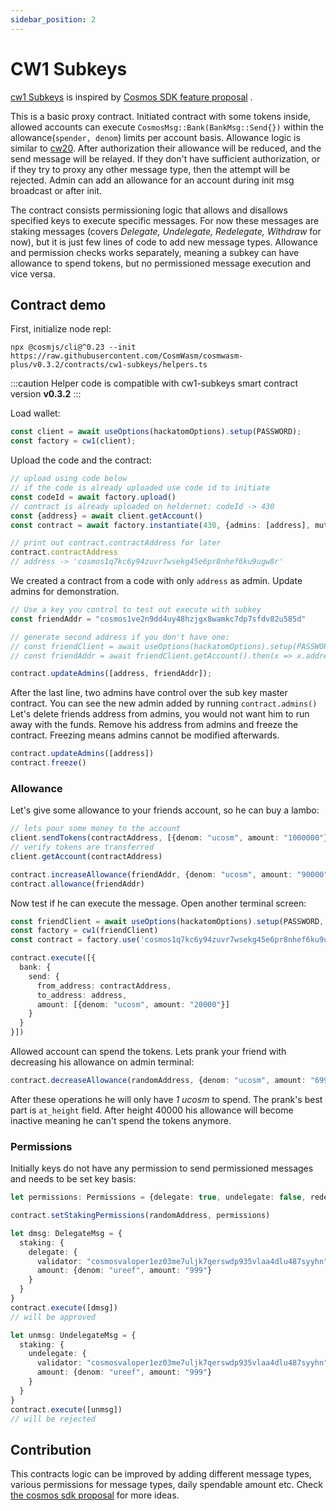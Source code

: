 ```yaml
---
sidebar_position: 2
---
```


# CW1 Subkeys

[cw1 Subkeys](https://github.com/CosmWasm/cosmwasm-plus/tree/master/contracts/cw1-subkeys)
is inspired
by [Cosmos SDK feature proposal](https://forum.cosmos.network/t/proposal-adding-subkey-feature-to-cosmos-sdk-and-apply-it-to-the-hub/2358)
.

This is a basic proxy contract. Initiated contract with some tokens inside, allowed accounts can
execute `CosmosMsg::Bank(BankMsg::Send{})` within the allowance(`spender, denom`) limits per account basis. Allowance
logic is similar to [cw20](/cw-plus/cw20/spec.md). After authorization their allowance will be reduced, and the send
message will be relayed. If they don't have sufficient authorization, or if they try to proxy any other message type,
then the attempt will be rejected. Admin can add an allowance for an account during init msg broadcast or after init.

The contract consists permissioning logic that allows and disallows specified keys to execute specific messages. For now
these messages are staking messages (covers _Delegate, Undelegate, Redelegate, Withdraw_ for now), but it is just few
lines of code to add new message types. Allowance and permission checks works separately, meaning a subkey can have
allowance to spend tokens, but no permissioned message execution and vice versa.

## Contract demo

First, initialize node repl:

```shell
npx @cosmjs/cli@^0.23 --init https://raw.githubusercontent.com/CosmWasm/cosmwasm-plus/v0.3.2/contracts/cw1-subkeys/helpers.ts
```

:::caution Helper code is compatible with cw1-subkeys smart contract version **v0.3.2**
:::

Load wallet:

```ts
const client = await useOptions(hackatomOptions).setup(PASSWORD);
const factory = cw1(client);
```

Upload the code and the contract:

```ts
// upload using code below
// if the code is already uploaded use code id to initiate
const codeId = await factory.upload()
// contract is already uploaded on heldernet: codeId -> 430
const {address} = await client.getAccount()
const contract = await factory.instantiate(430, {admins: [address], mutable: true}, "My Gift to a Friend")

// print out contract.contractAddress for later
contract.contractAddress
// address -> 'cosmos1q7kc6y94zuvr7wsekg45e6pr8nhef6ku9ugw8r'
```

We created a contract from a code with only `address` as admin. Update admins for demonstration.

```ts
// Use a key you control to test out execute with subkey
const friendAddr = "cosmos1ve2n9dd4uy48hzjgx8wamkc7dp7sfdv82u585d"

// generate second address if you don't have one:
// const friendClient = await useOptions(hackatomOptions).setup(PASSWORD, KEY_FILE);
// const friendAddr = await friendClient.getAccount().then(x => x.address);

contract.updateAdmins([address, friendAddr]);
```

After the last line, two admins have control over the sub key master contract. You can see the new admin added by
running `contract.admins()`
Let's delete friends address from admins, you would not want him to run away with the funds. Remove his address from
admins and freeze the contract. Freezing means admins cannot be modified afterwards.

```ts
contract.updateAdmins([address])
contract.freeze()
```

### Allowance

Let's give some allowance to your friends account, so he can buy a lambo:

```ts
// lets pour some money to the account
client.sendTokens(contractAddress, [{denom: "ucosm", amount: "1000000"}])
// verify tokens are transferred
client.getAccount(contractAddress)

contract.increaseAllowance(friendAddr, {denom: "ucosm", amount: "90000"})
contract.allowance(friendAddr)
```

Now test if he can execute the message. Open another terminal screen:

```ts
const friendClient = await useOptions(hackatomOptions).setup(PASSWORD, KEY_FILE);
const factory = cw1(friendClient)
const contract = factory.use('cosmos1q7kc6y94zuvr7wsekg45e6pr8nhef6ku9ugw8r')

contract.execute([{
  bank: {
    send: {
      from_address: contractAddress,
      to_address: address,
      amount: [{denom: "ucosm", amount: "20000"}]
    }
  }
}])
```

Allowed account can spend the tokens. Lets prank your friend with decreasing his allowance on admin terminal:

```ts
contract.decreaseAllowance(randomAddress, {denom: "ucosm", amount: "69999"}, {at_height: {height: 40000}})
```

After these operations he will only have _1 ucosm_ to spend. The prank's best part is `at_height` field. After height
40000 his allowance will become inactive meaning he can't spend the tokens anymore.

### Permissions

Initially keys do not have any permission to send permissioned messages and needs to be set key basis:

```ts
let permissions: Permissions = {delegate: true, undelegate: false, redelegate: true, withdraw: true}

contract.setStakingPermissions(randomAddress, permissions)

let dmsg: DelegateMsg = {
  staking: {
    delegate: {
      validator: "cosmosvaloper1ez03me7uljk7qerswdp935vlaa4dlu487syyhn",
      amount: {denom: "ureef", amount: "999"}
    }
  }
}
contract.execute([dmsg])
// will be approved

let unmsg: UndelegateMsg = {
  staking: {
    undelegate: {
      validator: "cosmosvaloper1ez03me7uljk7qerswdp935vlaa4dlu487syyhn",
      amount: {denom: "ureef", amount: "999"}
    }
  }
}
contract.execute([unmsg])
// will be rejected

```

## Contribution

This contracts logic can be improved by adding different message types, various permissions for message types, daily
spendable amount etc. Check
[the cosmos sdk proposal](https://forum.cosmos.network/t/proposal-adding-subkey-feature-to-cosmos-sdk-and-apply-it-to-the-hub/2358)
for more ideas.
